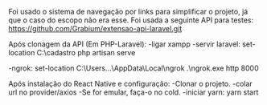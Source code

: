Foi usado o sistema de navegação por links para simplificar o projeto, já que o caso do escopo não era esse.
Foi usada a seguinte API para testes:
https://github.com/Grabium/extensao-api-laravel.git

Após clonagem da API (Em PHP-Laravel):
-ligar xampp
-servir laravel:
set-location C:\cadastro
php artisan serve

-ngrok:
set-location C:\Users\...\AppData\Local\ngrok
.\ngrok.exe http 8000

Após instalação do React Native e configuração:
-Clonar o projeto.
-colar url no provider/axios
-Se for emular, faça-o no cold.
-iniciar yarn:
yarn start
